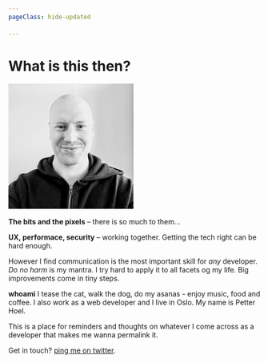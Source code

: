 ```yaml
---
pageClass: hide-updated 

---
```


# What is this then?
<p>
<img src="../assets/petter.jpg" alt="petters face" class="about-image">

**The bits and the pixels** – there is so much to them... 

**UX, performace, security** – working together. Getting the tech right can be hard enough. 

However I find communication is the most important skill for _any_ developer. _Do no harm_ is my mantra. I try hard to apply it to all facets og my life. Big improvements come in tiny steps. 

**whoami**  I tease the cat, walk the dog, do my asanas - enjoy music, food and coffee. I also work as a web developer and I live in Oslo. My name is Petter Hoel.

This is a place for reminders and thoughts on whatever I come across as a developer that makes me wanna permalink it.

Get in touch?  [ping me on twitter](https://twitter.com/petterhoel "@petterhoel"). 
</p>
